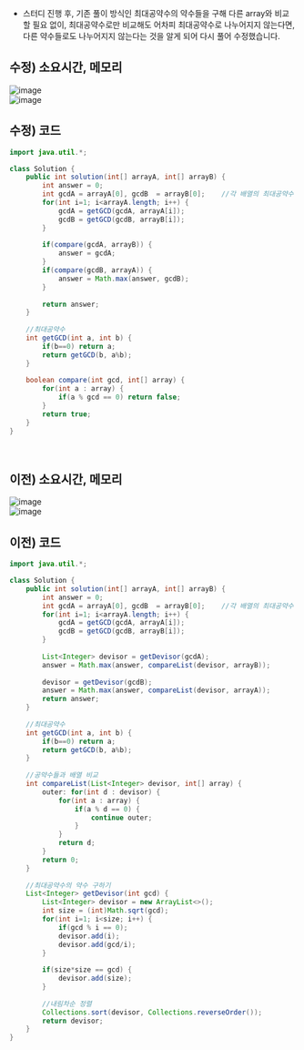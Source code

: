 * 스터디 진행 후, 기존 풀이 방식인 최대공약수의 약수들을 구해 다른 array와 비교할 필요 없이, 최대공약수로만 비교해도 어차피 최대공약수로 나누어지지 않는다면, 다른 약수들로도 나누어지지 않는다는 것을 알게 되어 다시 풀어 수정했습니다. 

## 수정) 소요시간, 메모리
![image](https://github.com/Morning-Algorithm-Study-2023/Algorithm/assets/83942393/612fe56d-0d5d-4188-9015-77f52cd6a478)    
![image](https://github.com/Morning-Algorithm-Study-2023/Algorithm/assets/83942393/edb4c2d4-86c5-4957-8e1b-d51d6349e456)

## 수정) 코드
```Java
import java.util.*;

class Solution {
    public int solution(int[] arrayA, int[] arrayB) {
        int answer = 0;
        int gcdA = arrayA[0], gcdB  = arrayB[0];    //각 배열의 최대공약수 구하기
        for(int i=1; i<arrayA.length; i++) {
            gcdA = getGCD(gcdA, arrayA[i]);
            gcdB = getGCD(gcdB, arrayB[i]);
        }
        
        if(compare(gcdA, arrayB)) {
            answer = gcdA;
        }
        if(compare(gcdB, arrayA)) {
            answer = Math.max(answer, gcdB);
        }
        
        return answer;
    }
    
    //최대공약수
    int getGCD(int a, int b) {
        if(b==0) return a;
        return getGCD(b, a%b);
    }
    
    boolean compare(int gcd, int[] array) {
        for(int a : array) {
            if(a % gcd == 0) return false;
        }
        return true;
    }
}
```
</br>

## 이전) 소요시간, 메모리
![image](https://github.com/Morning-Algorithm-Study-2023/Algorithm/assets/83942393/2b9bae13-9635-49af-b2d6-5ed8857d9496)   
![image](https://github.com/Morning-Algorithm-Study-2023/Algorithm/assets/83942393/955d2e96-49c1-4f4d-a646-97db571b6a91)

## 이전) 코드
```Java
import java.util.*;

class Solution {
    public int solution(int[] arrayA, int[] arrayB) {
        int answer = 0;
        int gcdA = arrayA[0], gcdB  = arrayB[0];    //각 배열의 최대공약수 구하기
        for(int i=1; i<arrayA.length; i++) {
            gcdA = getGCD(gcdA, arrayA[i]);
            gcdB = getGCD(gcdB, arrayB[i]);
        }
        
        List<Integer> devisor = getDevisor(gcdA);
        answer = Math.max(answer, compareList(devisor, arrayB));
        
        devisor = getDevisor(gcdB);
        answer = Math.max(answer, compareList(devisor, arrayA));
        return answer;
    }
    
    //최대공약수
    int getGCD(int a, int b) {
        if(b==0) return a;
        return getGCD(b, a%b);
    }
    
    //공약수들과 배열 비교
    int compareList(List<Integer> devisor, int[] array) {
        outer: for(int d : devisor) {
            for(int a : array) {
                if(a % d == 0) {
                    continue outer;
                }
            }
            return d;
        }
        return 0;
    }
    
    //최대공약수의 약수 구하기
    List<Integer> getDevisor(int gcd) {
        List<Integer> devisor = new ArrayList<>();
        int size = (int)Math.sqrt(gcd);
        for(int i=1; i<size; i++) {
            if(gcd % i == 0);
            devisor.add(i);
            devisor.add(gcd/i);
        }
        
        if(size*size == gcd) {
            devisor.add(size);
        }
        
        //내림차순 정렬
        Collections.sort(devisor, Collections.reverseOrder());
        return devisor;
    }
}
```
